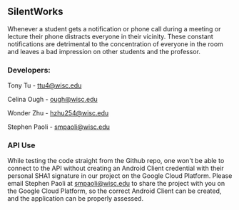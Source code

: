 ## SilentWorks
Whenever a student gets a notification or phone call during a meeting or lecture their phone distracts everyone in their vicinity. These constant notifications are detrimental to the concentration of everyone in the room and leaves a bad impression on other students and the professor.  

### Developers:
Tony Tu - ttu4@wisc.edu

Celina Ough - ough@wisc.edu

Wonder Zhu - hzhu254@wisc.edu

Stephen Paoli - smpaoli@wisc.edu

### API Use
While testing the code straight from the Github repo, one won't be able to connect to the API without creating an Android Client credential with their personal SHA1 signature in our project on the Google Cloud Platform. Please email Stephen Paoli at smpaoli@wisc.edu to share the project with you on the Google Cloud Platform, so the correct Android Client can be created, and the application can be properly assessed.
